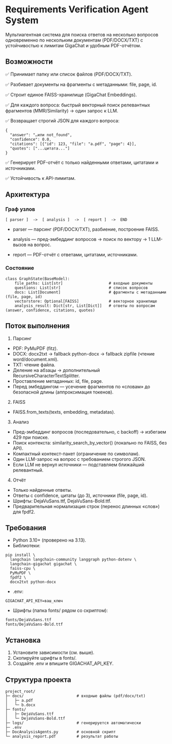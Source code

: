 # Requirements Verification Agent System

Мультиагентная система для поиска ответов на несколько вопросов одновременно по нескольким документам (PDF/DOCX/TXT) с устойчивостью к лимитам GigaChat и удобным PDF-отчётом.

## Возможности

✅ Принимает папку или список файлов (PDF/DOCX/TXT).

✅ Разбивает документы на фрагменты с метаданными: file, page, id.

✅ Строит единое FAISS-хранилище (GigaChat Embeddings).

✅ Для каждого вопроса: быстрый векторный поиск релевантных фрагментов (MMR/Similarity) → один запрос к LLM.

✅ Возвращает строгий JSON для каждого вопроса:
```
{
  "answer": "…или not_found",
  "confidence": 0.0,
  "citations": [{"id": 123, "file": "a.pdf", "page": 4}],
  "quotes": ["...цитата..."]
}
```
   
✅ Генерирует PDF-отчёт с только найденными ответами, цитатами и источниками.

✅ Устойчивость к API-лимитам.


## Архитектура
### Граф узлов 
```
[ parser ]  ->  [ analysis ]  ->  [ report ]  ->  END
```
* parser — парсинг (PDF/DOCX/TXT), разбиение, построение FAISS.

* analysis — пред-эмбеддинг вопросов → поиск по вектору → 1 LLM-вызов на вопрос.

* report — PDF-отчёт с ответами, цитатами, источниками.
### Состояние
```
class GraphState(BaseModel):
    file_paths: List[str]                    # входные документы
    questions: List[str]                     # список вопросов
    docs: List[Document]                     # фрагменты с метаданными (file, page, id)
    vectorstore: Optional[FAISS]             # векторное хранилище
    analysis_result: Dict[str, List[Dict]]   # ответы по вопросам (answer, confidence, citations, quotes)
```
## Поток выполнения
1. Парсинг
* PDF: PyMuPDF (fitz).
* DOCX: docx2txt → fallback python-docx → fallback zipfile (чтение word/document.xml).
* TXT: чтение файла.
* Деление на абзацы → дополнительный RecursiveCharacterTextSplitter.
* Проставление метаданных: id, file, page.
* Перед эмбеддингом — усечение фрагментов по «словам» до безопасной длины (аппроксимация токенов).
2. FAISS
* FAISS.from_texts(texts, embedding, metadatas).
3. Анализ
* Пред-эмбеддинг вопросов (последовательно, с backoff) → избегаем 429 при поиске.
* Поиск контекста: similarity_search_by_vector() (локально по FAISS, без API).
* Компактный контекст-пакет (ограничение по символам).
* Один LLM-запрос на вопрос с требованием строгого JSON.
* Если LLM не вернул источники — подставляем ближайший релевантный.
4. Отчёт
* Только найденные ответы.
* Ответы с confidence, цитаты (до 3), источники (file, page, id).
* Шрифты: DejaVuSans.ttf, DejaVuSans-Bold.ttf.
* Предварительная нормализация строк (перенос длинных «слов») для fpdf2.
## Требования
* Python 3.10+ (проверено на 3.13).
* Библиотеки:
```
pip install \
  langchain langchain-community langgraph python-dotenv \
  langchain-gigachat gigachat \
  faiss-cpu \
  PyMuPDF \
  fpdf2 \
  docx2txt python-docx
```
* .env:
```
GIGACHAT_API_KEY=ваш_ключ
```
* Шрифты (папка fonts/ рядом со скриптом):
```
fonts/DejaVuSans.ttf
fonts/DejaVuSans-Bold.ttf
```
## Установка
1. Установите зависимости (см. выше).
2. Скопируйте шрифты в fonts/.
3. Создайте .env и впишите GIGACHAT_API_KEY.
## Структура проекта
```
project_root/
├─ docs/                       # входные файлы (pdf/docx/txt)
│   ├─ a.pdf
│   └─ b.docx
├─ fonts/
│   ├─ DejaVuSans.ttf
│   └─ DejaVuSans-Bold.ttf
├─ logs/                       # генерируется автоматически
├─ .env
├─ DocAnalysisAgents.py        # основной скрипт
└─ analysis_report.pdf         # результат работы
```
